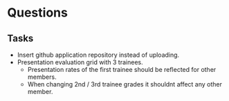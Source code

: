 # Questions

## Tasks

-   Insert github application repository instead of uploading.
-   Presentation evaluation grid with 3 trainees.
    -   Presentation rates of the first trainee should be reflected for other members.
    -   When changing 2nd / 3rd trainee grades it shouldnt affect any other member.
